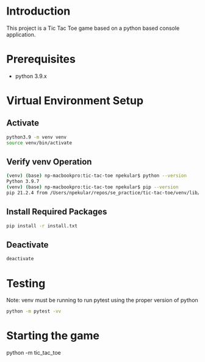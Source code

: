 # Introduction
This project is a Tic Tac Toe game based on a python based console application.

# Prerequisites
* python 3.9.x

# Virtual Environment Setup
## Activate
```bash
python3.9 -m venv venv
source venv/bin/activate
```
## Verify venv Operation
```bash
(venv) (base) np-macbookpro:tic-tac-toe npekular$ python --version
Python 3.9.7
(venv) (base) np-macbookpro:tic-tac-toe npekular$ pip --version
pip 21.2.4 from /Users/npekular/repos/se_practice/tic-tac-toe/venv/lib/python3.9/site-packages/pip (python 3.9)
```

## Install Required Packages
```bash
pip install -r install.txt
```

## Deactivate
```bash
deactivate
```

# Testing
Note: venv must be running to run pytest using the proper version of python
```bash
python -m pytest -vv
```

# Starting the game
python -m tic_tac_toe

